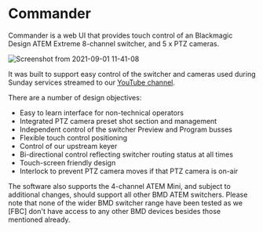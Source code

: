 # Commander
Commander is a web UI that provides touch control of an Blackmagic Design ATEM Extreme 8-channel switcher, and 5 x PTZ cameras.

![Screenshot from 2021-09-01 11-41-08](https://user-images.githubusercontent.com/5892030/131657868-3036af33-3a2c-40e3-97ca-311cc9b0837f.png)

It was built to support easy control of the switcher and cameras used during Sunday services streamed to our [YouTube channel](https://www.youtube.com/channel/UCPb62fbC7uBtisUjU__I47g).

There are a number of design objectives:

* Easy to learn interface for non-technical operators
* Integrated PTZ camera preset shot section and management
* Independent control of the switcher Preview and Program busses
* Flexible touch control positioning
* Control of our upstream keyer
* Bi-directional control reflecting switcher routing status at all times
* Touch-screen friendly design
* Interlock to prevent PTZ camera moves if that PTZ camera is on-air

The software also supports the 4-channel ATEM Mini, and subject to additional changes, should support all other BMD ATEM switchers. Please note that none of the wider BMD switcher range have been tested as we [FBC] don't have access to any other BMD devices besides those mentioned already.
